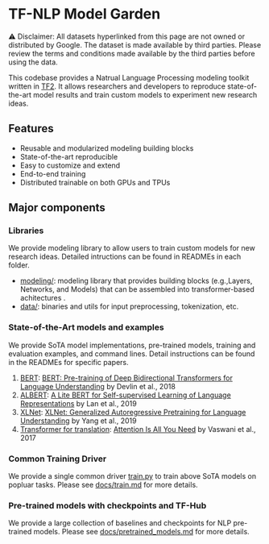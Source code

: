 # TF-NLP Model Garden

⚠️ Disclaimer: All datasets hyperlinked from this page are not owned or
distributed by Google. The dataset is made available by third parties.
Please review the terms and conditions made available by the third parties
before using the data.

This codebase provides a Natrual Language Processing modeling toolkit written in
[TF2](https://www.tensorflow.org/guide/effective_tf2). It allows researchers and
developers to reproduce state-of-the-art model results and train custom models
to experiment new research ideas.

## Features

* Reusable and modularized modeling building blocks
* State-of-the-art reproducible
* Easy to customize and extend
* End-to-end training
* Distributed trainable on both GPUs and TPUs

## Major components

### Libraries

We provide modeling library to allow users to train custom models for new
research ideas. Detailed intructions can be found in READMEs in each folder.

*   [modeling/](modeling): modeling library that provides building blocks
    (e.g.,Layers, Networks, and Models) that can be assembled into
    transformer-based achitectures .
*   [data/](data): binaries and utils for input preprocessing, tokenization,
    etc.

### State-of-the-Art models and examples

We provide SoTA model implementations, pre-trained models, training and
evaluation examples, and command lines. Detail instructions can be found in the
READMEs for specific papers.

1.  [BERT](MODEL_GARDEN.md#available-model-configs): [BERT: Pre-training of Deep Bidirectional Transformers for
    Language Understanding](https://arxiv.org/abs/1810.04805) by Devlin et al.,
    2018
2.  [ALBERT](MODEL_GARDEN.md#available-model-configs):
    [A Lite BERT for Self-supervised Learning of Language Representations](https://arxiv.org/abs/1909.11942)
    by Lan et al., 2019
3.  [XLNet](xlnet):
    [XLNet: Generalized Autoregressive Pretraining for Language Understanding](https://arxiv.org/abs/1906.08237)
    by Yang et al., 2019
4.  [Transformer for translation](transformer):
    [Attention Is All You Need](https://arxiv.org/abs/1706.03762) by Vaswani et
    al., 2017

### Common Training Driver

We provide a single common driver [train.py](train.py) to train above SoTA
models on popluar tasks. Please see [docs/train.md](docs/train.md) for
more details.


### Pre-trained models with checkpoints and TF-Hub

We provide a large collection of baselines and checkpoints for NLP pre-trained
models. Please see [docs/pretrained_models.md](docs/pretrained_models.md) for
more details.
